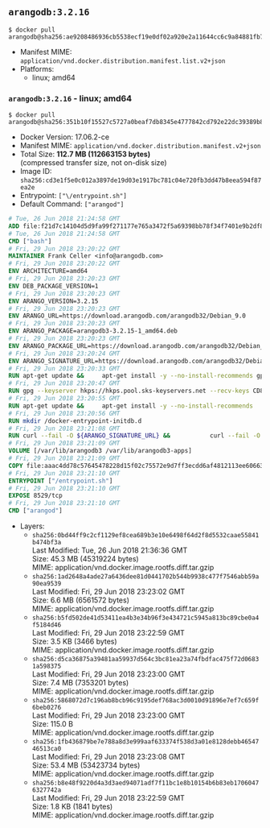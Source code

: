 ## `arangodb:3.2.16`

```console
$ docker pull arangodb@sha256:ae9208486936cb5538ecf19e0df02a920e2a11644cc6c9a84881fb7c6970b536
```

-	Manifest MIME: `application/vnd.docker.distribution.manifest.list.v2+json`
-	Platforms:
	-	linux; amd64

### `arangodb:3.2.16` - linux; amd64

```console
$ docker pull arangodb@sha256:351b10f15527c5727a0beaf7db8345e4777842cd792e22dc39389b8680a56595
```

-	Docker Version: 17.06.2-ce
-	Manifest MIME: `application/vnd.docker.distribution.manifest.v2+json`
-	Total Size: **112.7 MB (112663153 bytes)**  
	(compressed transfer size, not on-disk size)
-	Image ID: `sha256:cd3e1f5e0c012a3897de19d03e1917bc781c04e720fb3dd47b8eea594f87ea2e`
-	Entrypoint: `["\/entrypoint.sh"]`
-	Default Command: `["arangod"]`

```dockerfile
# Tue, 26 Jun 2018 21:24:58 GMT
ADD file:f21d7c14104d5d9fa99f271177e765a3472f5a69398bb78f34f7401e9b2df837 in / 
# Tue, 26 Jun 2018 21:24:58 GMT
CMD ["bash"]
# Fri, 29 Jun 2018 23:20:22 GMT
MAINTAINER Frank Celler <info@arangodb.com>
# Fri, 29 Jun 2018 23:20:22 GMT
ENV ARCHITECTURE=amd64
# Fri, 29 Jun 2018 23:20:23 GMT
ENV DEB_PACKAGE_VERSION=1
# Fri, 29 Jun 2018 23:20:23 GMT
ENV ARANGO_VERSION=3.2.15
# Fri, 29 Jun 2018 23:20:23 GMT
ENV ARANGO_URL=https://download.arangodb.com/arangodb32/Debian_9.0
# Fri, 29 Jun 2018 23:20:23 GMT
ENV ARANGO_PACKAGE=arangodb3-3.2.15-1_amd64.deb
# Fri, 29 Jun 2018 23:20:23 GMT
ENV ARANGO_PACKAGE_URL=https://download.arangodb.com/arangodb32/Debian_9.0/amd64/arangodb3-3.2.15-1_amd64.deb
# Fri, 29 Jun 2018 23:20:24 GMT
ENV ARANGO_SIGNATURE_URL=https://download.arangodb.com/arangodb32/Debian_9.0/amd64/arangodb3-3.2.15-1_amd64.deb.asc
# Fri, 29 Jun 2018 23:20:33 GMT
RUN apt-get update &&     apt-get install -y --no-install-recommends gpg dirmngr     &&     rm -rf /var/lib/apt/lists/*
# Fri, 29 Jun 2018 23:20:47 GMT
RUN gpg --keyserver hkps://hkps.pool.sks-keyservers.net --recv-keys CD8CB0F1E0AD5B52E93F41E7EA93F5E56E751E9B
# Fri, 29 Jun 2018 23:20:55 GMT
RUN apt-get update &&     apt-get install -y --no-install-recommends         libjemalloc1         ca-certificates         pwgen         curl     &&     rm -rf /var/lib/apt/lists/*
# Fri, 29 Jun 2018 23:20:56 GMT
RUN mkdir /docker-entrypoint-initdb.d
# Fri, 29 Jun 2018 23:21:08 GMT
RUN curl --fail -O ${ARANGO_SIGNATURE_URL} &&           curl --fail -O ${ARANGO_PACKAGE_URL} &&             gpg --verify ${ARANGO_PACKAGE}.asc &&     (echo arangodb3 arangodb3/password password test | debconf-set-selections) &&     (echo arangodb3 arangodb3/password_again password test | debconf-set-selections) &&     DEBIAN_FRONTEND="noninteractive" dpkg -i ${ARANGO_PACKAGE} &&     rm -rf /var/lib/arangodb3/* &&     sed -ri         -e 's!127\.0\.0\.1!0.0.0.0!g'         -e 's!^(file\s*=).*!\1 -!'         -e 's!^#\s*uid\s*=.*!uid = arangodb!'         -e 's!^#\s*gid\s*=.*!gid = arangodb!'         /etc/arangodb3/arangod.conf     &&     rm -f ${ARANGO_PACKAGE}*
# Fri, 29 Jun 2018 23:21:09 GMT
VOLUME [/var/lib/arangodb3 /var/lib/arangodb3-apps]
# Fri, 29 Jun 2018 23:21:09 GMT
COPY file:aaac4dd78c57645478228d15f02c75572e9d7ff3ecdd6af4812113ee60663d86 in /entrypoint.sh 
# Fri, 29 Jun 2018 23:21:10 GMT
ENTRYPOINT ["/entrypoint.sh"]
# Fri, 29 Jun 2018 23:21:10 GMT
EXPOSE 8529/tcp
# Fri, 29 Jun 2018 23:21:10 GMT
CMD ["arangod"]
```

-	Layers:
	-	`sha256:0bd44ff9c2cf1129ef8cea689b3e10e6498f64d2f8d5532caae55841b474bf3a`  
		Last Modified: Tue, 26 Jun 2018 21:36:36 GMT  
		Size: 45.3 MB (45319224 bytes)  
		MIME: application/vnd.docker.image.rootfs.diff.tar.gzip
	-	`sha256:1ad2648a4ade27a6436dee81d0441702b544b9938c477f7546abb59a90ea9539`  
		Last Modified: Fri, 29 Jun 2018 23:23:02 GMT  
		Size: 6.6 MB (6561572 bytes)  
		MIME: application/vnd.docker.image.rootfs.diff.tar.gzip
	-	`sha256:b5fd502de41d53411ea4b3e34b96f3e434721c5945a813bc89cbe0a4f5184d46`  
		Last Modified: Fri, 29 Jun 2018 23:22:59 GMT  
		Size: 3.5 KB (3466 bytes)  
		MIME: application/vnd.docker.image.rootfs.diff.tar.gzip
	-	`sha256:d5ca36875a39481aa59937d564c3bc81ea23a74fbdfac475f72d06831a598375`  
		Last Modified: Fri, 29 Jun 2018 23:23:00 GMT  
		Size: 7.4 MB (7353201 bytes)  
		MIME: application/vnd.docker.image.rootfs.diff.tar.gzip
	-	`sha256:5868072d7c196ab8bcb96c9195def768ac3d0010d91896e7ef7c659f6beb0276`  
		Last Modified: Fri, 29 Jun 2018 23:23:00 GMT  
		Size: 115.0 B  
		MIME: application/vnd.docker.image.rootfs.diff.tar.gzip
	-	`sha256:1fb436879be7e788a8d3e999aaf633374f538d3a01e8128debb4654746513ca0`  
		Last Modified: Fri, 29 Jun 2018 23:23:08 GMT  
		Size: 53.4 MB (53423734 bytes)  
		MIME: application/vnd.docker.image.rootfs.diff.tar.gzip
	-	`sha256:b8e48f9220d4a3d3aed94071adf7f11bc1e8b10154b6b83eb17060476327742a`  
		Last Modified: Fri, 29 Jun 2018 23:22:59 GMT  
		Size: 1.8 KB (1841 bytes)  
		MIME: application/vnd.docker.image.rootfs.diff.tar.gzip
